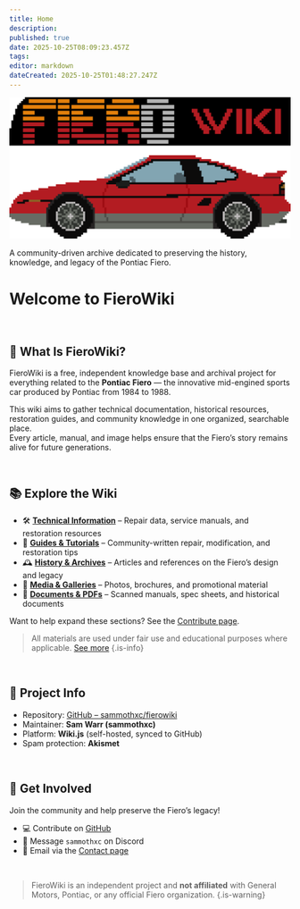 ```yaml
---
title: Home
description: 
published: true
date: 2025-10-25T08:09:23.457Z
tags: 
editor: markdown
dateCreated: 2025-10-25T01:48:27.247Z
---
```


![fierowiki_logo_tr.png](/logos/fierowiki_logo_tr.png)

A community-driven archive dedicated to preserving the history, knowledge, and legacy of the Pontiac Fiero.

# Welcome to FieroWiki

<br>

## 🔧 What Is FieroWiki?

FieroWiki is a free, independent knowledge base and archival project for everything related to the **Pontiac Fiero** — the innovative mid-engined sports car produced by Pontiac from 1984 to 1988.

This wiki aims to gather technical documentation, historical resources, restoration guides, and community knowledge in one organized, searchable place.  
Every article, manual, and image helps ensure that the Fiero’s story remains alive for future generations.

<br>

## 📚 Explore the Wiki

- 🛠️ [**Technical Information**](/technical) – Repair data, service manuals, and restoration resources  
- 🧠 [**Guides & Tutorials**](/guides) – Community-written repair, modification, and restoration tips  
- 🕰️ [**History & Archives**](/history) – Articles and references on the Fiero’s design and legacy  
- 📸 [**Media & Galleries**](/media) – Photos, brochures, and promotional material  
- 🧾 [**Documents & PDFs**](/documents) – Scanned manuals, spec sheets, and historical documents

Want to help expand these sections? See the [Contribute page](/about#contributions).

> All materials are used under fair use and educational purposes where applicable. [See more](/copyright)
{.is-info}

<br>

## 🧰 Project Info

- Repository: [GitHub – sammothxc/fierowiki](https://github.com/sammothxc/fierowiki)  
- Maintainer: **Sam Warr (sammothxc)**  
- Platform: **Wiki.js** (self-hosted, synced to GitHub)  
- Spam protection: **Akismet**

<br>

## 💬 Get Involved

Join the community and help preserve the Fiero’s legacy!

- 💻 Contribute on [GitHub](https://github.com/sammothxc/fierowiki)  
- 💬 Message `sammothxc` on Discord  
- 📧 Email via the [Contact page](/contact)

<br>

> FieroWiki is an independent project and **not affiliated** with General Motors, Pontiac, or any official Fiero organization.
{.is-warning}

